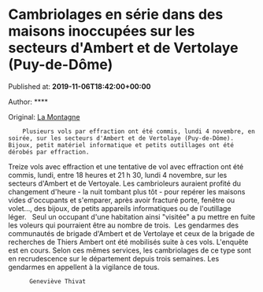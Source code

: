 
# Cambriolages en série dans des maisons inoccupées sur les secteurs d'Ambert et de Vertolaye (Puy-de-Dôme)

Published at: **2019-11-06T18:42:00+00:00**

Author: ****

Original: [La Montagne](https://www.lamontagne.fr/ambert-63600/actualites/cambriolages-en-serie-dans-des-maisons-inoccupees-sur-les-secteurs-d-ambert-et-de-vertolaye-puy-de-dome_13679115/)


        Plusieurs vols par effraction ont été commis, lundi 4 novembre, en soirée, sur les secteurs d'Ambert et de Vertolaye (Puy-de-Dôme). Bijoux, petit matériel informatique et petits outillages ont été dérobés par effraction.
      
Treize vols avec effraction et une tentative de vol avec effraction ont été commis, lundi, entre 18 heures et 21 h 30, lundi 4 novembre, sur les secteurs d'Ambert et de Vertoyale.
Les cambrioleurs auraient profité du changement d'heure - la nuit tombant plus tôt - pour repérer les maisons vides d'occupants et s'emparer, après avoir fracturé porte, fenêtre ou volet..., des bijoux, de petits appareils informatiques ou de l'outillage léger.   Seul un occupant d'une habitation ainsi "visitée" a pu mettre en fuite les voleurs qui pourraient être au nombre de trois. 
Les gendarmes des communautés de brigade d'Ambert et de Vertolaye et ceux de la brigade de recherches de Thiers Ambert ont été mobilisés suite à ces vols. L'enquête est en cours. Selon ces mêmes services, les cambriolages de ce type sont en recrudescence sur le département depuis trois semaines. Les gendarmes en appellent à la vigilance de tous. 

        
          Geneviève Thivat
        
      
